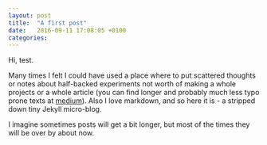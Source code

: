 ```yaml
---
layout: post
title:  "A first post"
date:   2016-09-11 17:08:05 +0100
categories:
---
```


Hi, test.

Many times I felt I could have used a place where to put scattered thoughts or notes about half-backed experiments not worth of making a whole projects or a whole article (you can find longer and probably much less typo prone texts at [medium](https://medium.com/@orgonomyprod)). Also I love markdown, and so here it is - a stripped down tiny Jekyll micro-blog.

I imagine sometimes posts will get a bit longer, but most of the times they will be over by about now.
